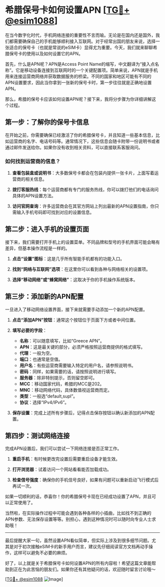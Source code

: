 # 希腊保号卡如何设置APN [[TG💪+ @esim1088](https://t.me/s/esim1088)]

在当今数字化时代，手机网络连接的重要性不言而喻。无论是在国内还是国外，我们都需要确保自己的手机能够顺利接入互联网。对于经常出国的朋友来说，选择一张适合的保号卡（也就是常说的eSIM卡）显得尤为重要。今天，我们就来聊聊希腊保号卡的使用以及如何设置它的APN。

首先，什么是APN呢？APN是Access Point Name的缩写，中文翻译为“接入点名称”。它是移动设备连接到互联网时的一个关键配置项。简单来说，APN就是手机用来连接运营商网络并获取数据服务的桥梁。不同的国家和地区可能有不同的APN设置要求，因此当你拿到一张新的保号卡时，第一步往往就是正确地设置APN。

那么，希腊的保号卡应该如何设置APN呢？接下来，我将分步骤为你详细讲解这个过程。

## 第一步：了解你的保号卡信息

在开始之前，你需要确保已经激活了你的希腊保号卡，并且知道一些基本信息，比如运营商的名字、电话号码等。通常情况下，这些信息会随卡附带一份说明书或者通过邮件发送给你。如果你没有收到相关资料，可以直接联系客服询问。

### 如何找到运营商的信息？

1. **查看包装盒或说明书**：大多数保号卡都会在包装内提供一张卡片，上面写着运营商的相关信息。
   
2. **拨打客服热线**：每个运营商都有专门的服务热线，你可以拨打他们的电话询问具体的APN设置方法。
   
3. **访问官网查询**：许多运营商会在其官方网站上列出最新的APN设置指南，你只需输入手机号码即可找到对应的设置信息。

## 第二步：进入手机的设置页面

接下来，我们需要打开手机上的设置菜单。不同品牌和型号的手机界面可能会略有差异，但基本操作流程是一样的。

1. **点击“设置”图标**：这是几乎所有智能手机都有的功能入口。
   
2. **找到“网络与互联网”选项**：在这里你可以看到各种与网络相关的设置项。

3. **选择“移动网络”或“蜂窝网络”**：这取决于你的手机操作系统版本。

## 第三步：添加新的APN配置

一旦进入了移动网络设置界面，接下来就需要手动添加一个新的APN配置。

1. **点击“添加APN”按钮**：通常这个按钮位于页面下方或者中间位置。
   
2. **填写必要的字段**：
   - **名称**：可以随意填写，比如“Greece APN”。
   - **APN**：这是最关键的部分，必须严格按照运营商提供的格式填写。
   - **代理**：一般为空。
   - **端口**：也通常是空值。
   - **用户名**：有些运营商需要输入特定的用户名，请参照说明书。
   - **密码**：同样，如果需要的话，请按照说明进行填写。
   - **服务器**：除非特别提示，否则留空即可。
   - **MCC**：移动国家代码，希腊的MCC是202。
   - **MNC**：移动网络代码，具体数值视运营商而定。
   - **类型**：一般选“default,supl”。
   - **协议**：选择“IPv4/IPv6”。

3. **保存设置**：完成上述所有步骤后，记得点击保存按钮以确认新添加的APN配置。

## 第四步：测试网络连接

完成APN设置后，我们可以尝试一下网络连接是否正常工作。

1. **重启手机**：有时候更改完设置后需要重启设备才能生效。
   
2. **打开浏览器**：试着访问一个网站看看能否加载成功。
   
3. **检查信号强度**：确保你的手机信号良好，如果有问题可以重新启动飞行模式后再试一次。

如果一切顺利的话，恭喜你！你的希腊保号卡现在已经成功设置了APN，并且可以正常使用了。

当然啦，在实际操作过程中可能会遇到各种各样的小插曲，比如找不到正确的APN参数、无法保存设置等等。别担心，遇到这种情况时可以随时向专业人士求助哦！

---

最后提醒大家一句，虽然设置APN看似简单，但实际上涉及到很多细节问题。尤其是对于初次接触eSIM卡的新手用户而言，建议先仔细阅读官方文档再动手操作，这样可以避免不必要的麻烦。

好了，以上就是关于希腊保号卡如何设置APN的所有内容啦！希望这篇文章能帮助到正在为此苦恼的朋友们。如果你还有其他疑问的话，欢迎随时留言讨论哦～

[[TG💪+ @esim1088](https://t.me/s/esim1088) ![Image](https://i.postimg.cc/4NQfJmqS/Snipaste-2025-05-13-00-14-12.png)]